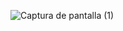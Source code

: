 ![Captura de pantalla (1)](https://github.com/user-attachments/assets/b2907082-0b33-4c0a-82b7-11abba23b7ff)
